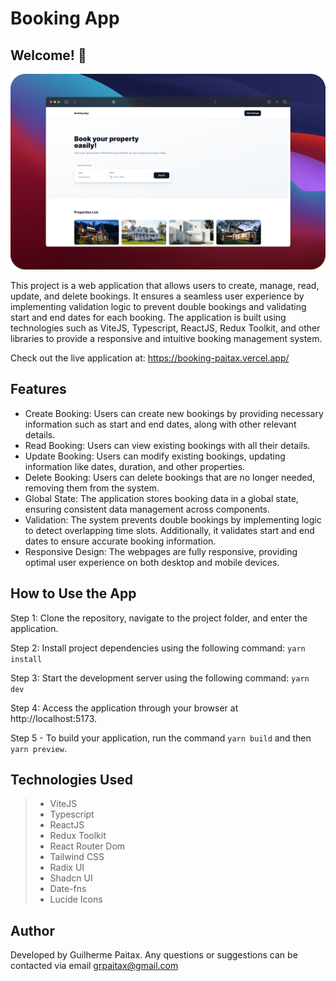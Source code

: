 # Booking App

## Welcome! 👋

![Design preview for the Booking App](./.github/app-preview.png)

This project is a web application that allows users to create, manage, read, update, and delete bookings. It ensures a seamless user experience by implementing validation logic to prevent double bookings and validating start and end dates for each booking. The application is built using technologies such as ViteJS, Typescript, ReactJS, Redux Toolkit, and other libraries to provide a responsive and intuitive booking management system.

Check out the live application at:
https://booking-paitax.vercel.app/

## Features

- Create Booking: Users can create new bookings by providing necessary information such as start and end dates, along with other relevant details.
- Read Booking: Users can view existing bookings with all their details.
- Update Booking: Users can modify existing bookings, updating information like dates, duration, and other properties.
- Delete Booking: Users can delete bookings that are no longer needed, removing them from the system.
- Global State: The application stores booking data in a global state, ensuring consistent data management across components.
- Validation: The system prevents double bookings by implementing logic to detect overlapping time slots. Additionally, it validates start and end dates to ensure accurate booking information.
- Responsive Design: The webpages are fully responsive, providing optimal user experience on both desktop and mobile devices.

## How to Use the App

Step 1: Clone the repository, navigate to the project folder, and enter the application.

Step 2: Install project dependencies using the following command:
`yarn install`

Step 3: Start the development server using the following command:
`yarn dev`

Step 4: Access the application through your browser at http://localhost:5173.

Step 5 - To build your application, run the command `yarn build` and then `yarn preview`.

## Technologies Used

> - ViteJS
> - Typescript
> - ReactJS
> - Redux Toolkit
> - React Router Dom
> - Tailwind CSS
> - Radix UI
> - Shadcn UI
> - Date-fns
> - Lucide Icons

## Author

Developed by Guilherme Paitax. Any questions or suggestions can be contacted via email grpaitax@gmail.com
